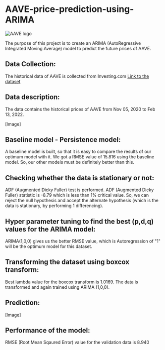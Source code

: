 # AAVE-price-prediction-using-ARIMA

![AAVE logo]('https://github.com/hariPrasadCoder/AAVE-price-prediction-using-ARIMA/blob/main/images/AAVE.jpg')

The purpose of this project is to create an ARIMA (AutoRegressive Integrated Moving Average) model to predict the future prices of AAVE.

## Data Collection:

The historical data of AAVE is collected from Investing.com [Link to the dataset](https://www.investing.com/crypto/aave/historical-data)

## Data description:

The data contains the historical prices of AAVE from Nov 05, 2020 to Feb 13, 2022.

[Image]

## Baseline model - Persistence model:

A baseline model is built, so that it is easy to compare the results of our optimum model with it. We got a RMSE value of 15.816 using the baseline model. So, our other models must be definitely better than this.

## Checking whether the data is stationary or not:

ADF (Augmented Dicky Fuller) test is performed. ADF (Augmented Dicky Fuller) statistic is -8.79 which is less than 1% critical value. So, we can reject the null hypothesis and accept the alternate hypothesis (which is the data is stationary, by performing 1 differencing).

## Hyper parameter tuning to find the best (p,d,q) values for the ARIMA model:

ARIMA(1,0,0) gives us the better RMSE value, which is Autoregression of "1" will be the optimum model for this dataset.

## Transforming the dataset using boxcox transform:

Best lambda value for the boxcox transform is 1.0169. The data is transformed and again trained using ARIMA (1,0,0).

## Prediction:

[Image]

## Performance of the model:

RMSE (Root Mean Sqaured Error) value for the validation data is 8.940




